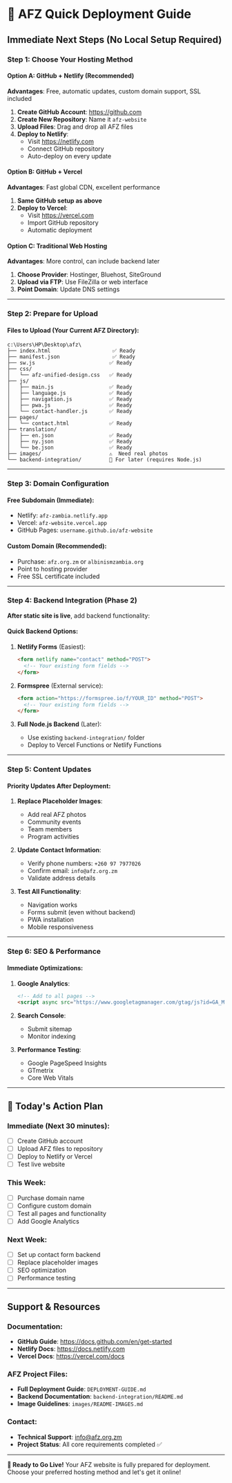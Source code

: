 # 🚀 AFZ Quick Deployment Guide

## Immediate Next Steps (No Local Setup Required)

### **Step 1: Choose Your Hosting Method**

#### Option A: GitHub + Netlify (Recommended)
**Advantages**: Free, automatic updates, custom domain support, SSL included

1. **Create GitHub Account**: https://github.com
2. **Create New Repository**: Name it `afz-website`
3. **Upload Files**: Drag and drop all AFZ files
4. **Deploy to Netlify**: 
   - Visit https://netlify.com
   - Connect GitHub repository
   - Auto-deploy on every update

#### Option B: GitHub + Vercel
**Advantages**: Fast global CDN, excellent performance

1. **Same GitHub setup as above**
2. **Deploy to Vercel**:
   - Visit https://vercel.com
   - Import GitHub repository
   - Automatic deployment

#### Option C: Traditional Web Hosting
**Advantages**: More control, can include backend later

1. **Choose Provider**: Hostinger, Bluehost, SiteGround
2. **Upload via FTP**: Use FileZilla or web interface
3. **Point Domain**: Update DNS settings

---

### **Step 2: Prepare for Upload**

#### Files to Upload (Your Current AFZ Directory):
```
c:\Users\HP\Desktop\afz\
├── index.html                    ✅ Ready
├── manifest.json                 ✅ Ready
├── sw.js                        ✅ Ready
├── css/
│   └── afz-unified-design.css   ✅ Ready
├── js/
│   ├── main.js                  ✅ Ready
│   ├── language.js              ✅ Ready
│   ├── navigation.js            ✅ Ready
│   ├── pwa.js                   ✅ Ready
│   └── contact-handler.js       ✅ Ready
├── pages/
│   └── contact.html             ✅ Ready
├── translation/
│   ├── en.json                  ✅ Ready
│   ├── ny.json                  ✅ Ready
│   └── be.json                  ✅ Ready
├── images/                      ⚠️  Need real photos
└── backend-integration/         🔄 For later (requires Node.js)
```

---

### **Step 3: Domain Configuration**

#### Free Subdomain (Immediate):
- Netlify: `afz-zambia.netlify.app`
- Vercel: `afz-website.vercel.app`
- GitHub Pages: `username.github.io/afz-website`

#### Custom Domain (Recommended):
- Purchase: `afz.org.zm` or `albinismzambia.org`
- Point to hosting provider
- Free SSL certificate included

---

### **Step 4: Backend Integration (Phase 2)**

**After static site is live**, add backend functionality:

#### Quick Backend Options:
1. **Netlify Forms** (Easiest):
   ```html
   <form netlify name="contact" method="POST">
     <!-- Your existing form fields -->
   </form>
   ```

2. **Formspree** (External service):
   ```html
   <form action="https://formspree.io/f/YOUR_ID" method="POST">
     <!-- Your existing form fields -->
   </form>
   ```

3. **Full Node.js Backend** (Later):
   - Use existing `backend-integration/` folder
   - Deploy to Vercel Functions or Netlify Functions

---

### **Step 5: Content Updates**

#### Priority Updates After Deployment:
1. **Replace Placeholder Images**:
   - Add real AFZ photos
   - Community events
   - Team members
   - Program activities

2. **Update Contact Information**:
   - Verify phone numbers: `+260 97 7977026`
   - Confirm email: `info@afz.org.zm`
   - Validate address details

3. **Test All Functionality**:
   - Navigation works
   - Forms submit (even without backend)
   - PWA installation
   - Mobile responsiveness

---

### **Step 6: SEO & Performance**

#### Immediate Optimizations:
1. **Google Analytics**:
   ```html
   <!-- Add to all pages -->
   <script async src="https://www.googletagmanager.com/gtag/js?id=GA_MEASUREMENT_ID"></script>
   ```

2. **Search Console**:
   - Submit sitemap
   - Monitor indexing

3. **Performance Testing**:
   - Google PageSpeed Insights
   - GTmetrix
   - Core Web Vitals

---

## **🎯 Today's Action Plan**

### Immediate (Next 30 minutes):
- [ ] Create GitHub account
- [ ] Upload AFZ files to repository
- [ ] Deploy to Netlify or Vercel
- [ ] Test live website

### This Week:
- [ ] Purchase domain name
- [ ] Configure custom domain
- [ ] Test all pages and functionality
- [ ] Add Google Analytics

### Next Week:
- [ ] Set up contact form backend
- [ ] Replace placeholder images
- [ ] SEO optimization
- [ ] Performance testing

---

## **Support & Resources**

### Documentation:
- **GitHub Guide**: https://docs.github.com/en/get-started
- **Netlify Docs**: https://docs.netlify.com
- **Vercel Docs**: https://vercel.com/docs

### AFZ Project Files:
- **Full Deployment Guide**: `DEPLOYMENT-GUIDE.md`
- **Backend Documentation**: `backend-integration/README.md`
- **Image Guidelines**: `images/README-IMAGES.md`

### Contact:
- **Technical Support**: info@afz.org.zm
- **Project Status**: All core requirements completed ✅

---

**🚀 Ready to Go Live!** Your AFZ website is fully prepared for deployment. Choose your preferred hosting method and let's get it online!